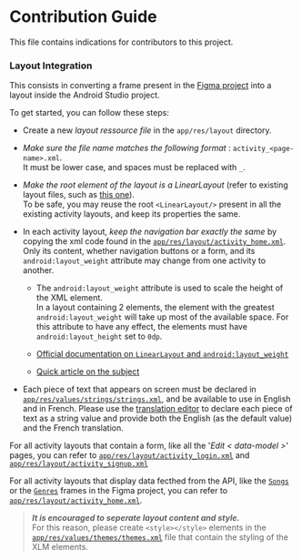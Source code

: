 # Contribution Guide

This file contains indications for contributors to this project.

### Layout Integration

This consists in converting a frame present in the [Figma project](https://www.figma.com/file/0Y38eFUIdXLOKgUo0S2uns/Playlister-App) into a layout inside the Android Studio project.

To get started, you can follow these steps:

- Create a new *layout ressource file* in the `app/res/layout` directory.

- *Make sure the file name matches the following format* : `activity_<page-name>.xml`.  
It must be lower case, and spaces must be replaced with `_`.

- *Make the root element of the layout is a LinearLayout* (refer to existing layout files, such as [this one](https://github.com/rodygosset/playlister-app-android/blob/main/app/src/main/res/layout/activity_home.xml)).  
To be safe, you may reuse the root `<LinearLayout/>` present in all the existing activity layouts, and keep its properties the same.

- In each activity layout, *keep the navigation bar exactly the same* by copying the xml code found in the [`app/res/layout/activity_home.xml`](https://github.com/rodygosset/playlister-app-android/blob/main/app/src/main/res/layout/activity_home.xml).  
Only its content, whether navigation buttons or a form, and its `android:layout_weight` attribute may change from one activity to another.
   - The `android:layout_weight` attribute is used to scale the height of the XML element.  
   In a layout containing 2 elements, the element with the greatest `android:layout_weight` will take up most of the available space. For this attribute to have any effect, the elements must have `android:layout_height` set to `0dp`.

   - [Official documentation on `LinearLayout` and `android:layout_weight`](https://developer.android.com/guide/topics/ui/layout/linear)

   - [Quick article on the subject](https://www.educative.io/edpresso/what-is-layout-weight-in-android)

- Each piece of text that appears on screen must be declared in [`app/res/values/strings/strings.xml`](https://github.com/rodygosset/playlister-app-android/blob/main/app/src/main/res/values/strings.xml), and be available to use in English and in French. Please use the [translation editor](https://developer.android.com/studio/write/translations-editor) to declare each piece of text as a string value and provide both the English (as the default value) and the French translation.

For all activity layouts that contain a form, like all the '*Edit < data-model >*' pages, you can refer to [`app/res/layout/activity_login.xml`](https://github.com/rodygosset/playlister-app-android/blob/main/app/src/main/res/layout/activity_login.xml) and [`app/res/layout/activity_signup.xml`](https://github.com/rodygosset/playlister-app-android/blob/main/app/src/main/res/layout/activity_signup.xml)

For all activity layouts that display data fecthed from the API, like the [`Songs`](https://www.figma.com/proto/0Y38eFUIdXLOKgUo0S2uns/Playlister-App?node-id=39%3A131&starting-point-node-id=138%3A2&scaling=scale-down) or the [`Genres`](https://www.figma.com/proto/0Y38eFUIdXLOKgUo0S2uns/Playlister-App?node-id=59%3A2&starting-point-node-id=138%3A2&scaling=scale-down) frames in the Figma project, you can refer to [`app/res/layout/activity_home.xml`](https://github.com/rodygosset/playlister-app-android/blob/main/app/src/main/res/layout/activity_home.xml).

> ***It is encouraged to seperate layout content and style.***  
For this reason, please create `<style></style>` elements in the [`app/res/values/themes/themes.xml`](https://github.com/rodygosset/playlister-app-android/blob/main/app/src/main/res/values/themes.xml) file that contain the styling of the XLM elements.


